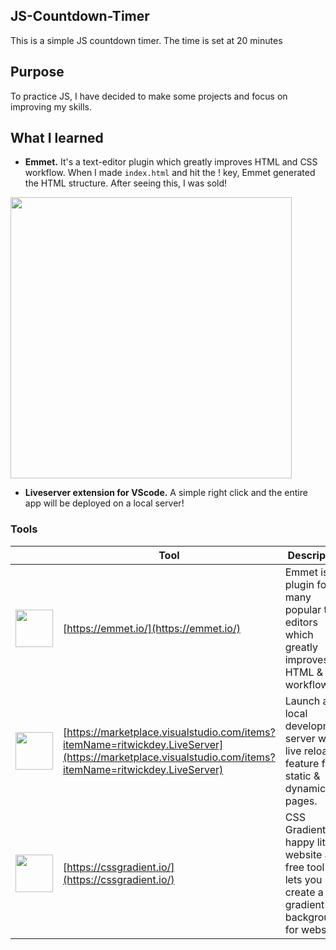 ## JS-Countdown-Timer

This is a simple JS countdown timer.  The time is set at 20 minutes

## Purpose

To practice JS, I have decided to make some projects and focus on improving my skills.

## What I learned

- **Emmet.**  It's a text-editor plugin which greatly improves HTML and CSS workflow.  When I made `index.html` and hit the ! key, Emmet generated the HTML structure.  After seeing this, I was sold!

<img src = https://miro.medium.com/max/764/1*wgJno5JeA8C6HqiMUd7Uig.png height="auto" width="450">

- **Liveserver extension for VScode.**  A simple right click and the entire app will be deployed on a local server!

### Tools

|       | Tool                                                               | Description                                                                  |
| :---: | ------------------------------------------------------------------ | ---------------------------------------------------------------------- |
| <img src="https://emmet.io/-/4076541266/i/logo.svg" height="auto" width="60"> | [https://emmet.io/](https://emmet.io/) | Emmet is a plugin for many popular text editors which greatly improves HTML & CSS workflow      
| <img src="https://ritwickdey.gallerycdn.vsassets.io/extensions/ritwickdey/liveserver/5.6.1/1555497731217/Microsoft.VisualStudio.Services.Icons.Default" height="auto" width="60"> | [https://marketplace.visualstudio.com/items?itemName=ritwickdey.LiveServer](https://marketplace.visualstudio.com/items?itemName=ritwickdey.LiveServer) | Launch a local development server with live reload feature for static & dynamic pages.
| <img src="https://cssgradient.io/images/logo-55c31c59.svg" height="auto" width="60"> | [https://cssgradient.io/](https://cssgradient.io/) | CSS Gradient is a happy little website and free tool that lets you create a gradient background for websites

